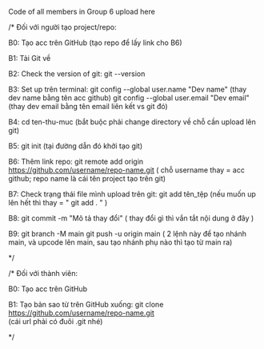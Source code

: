 Code of all members in Group 6 upload here

/*
Đối với người tạo project/repo:

B0: Tạo acc trên GitHub (tạo repo để lấy link cho B6)

B1: Tải Git về

B2: Check the version of git: git --version

B3: Set up trên terminal:
git config --global user.name "Dev name"    (thay dev name bằng tên acc github)
git config --global user.email "Dev email"    (thay dev email bằng tên email liên kết vs git đó)

B4: cd ten-thu-muc (bắt buộc phải change directory về chỗ cần upload lên git)

B5: git init      (tại đường dẫn đó khởi tạo git)

B6: Thêm link repo:
git remote add origin https://github.com/username/repo-name.git
( chỗ username thay = acc github; repo name là cái tên project tạo trên git)

B7: Check trạng thái file mình upload trên git:
git add tên_tệp
(nếu muốn up lên hết thì thay = " git add .  " )

B8: git commit -m "Mô tả thay đổi"
( thay đổi gì thì vắn tắt nội dung ở đây )

B9: 
git branch -M main
git push -u origin main
( 2 lệnh này để tạo nhánh main, và upcode lên main, sau tạo nhánh phụ nào thì tạo từ main ra)

*/

/*
Đối với thành viên: 

B0: Tạo acc trên GitHub 

B1: Tạo bản sao từ trên GitHub xuống:
git clone https://github.com/username/repo-name.git  
(cái url phải có đuôi .git nhé)

*/
